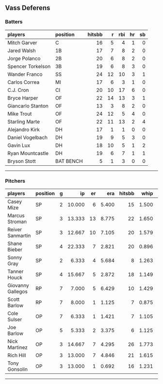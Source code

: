 ## Vass Deferens

### Batters

 
|players           |position  | hitsbb|  r| rbi| hr| sb| 
|:-----------------|:---------|------:|--:|---:|--:|--:| 
|Mitch Garver      |C         |     16|  5|   4|  1|  0| 
|Jared Walsh       |1B        |     17|  7|   8|  2|  0| 
|Jorge Polanco     |2B        |     20|  6|   8|  2|  0| 
|Spencer Torkelson |3B        |     19|  6|   8|  3|  0| 
|Wander Franco     |SS        |     24| 12|  10|  3|  1| 
|Carlos Correa     |MI        |     17|  6|   3|  1|  0| 
|C.J. Cron         |CI        |     20| 10|  17|  6|  0| 
|Bryce Harper      |OF        |     22| 14|  13|  3|  1| 
|Giancarlo Stanton |OF        |     13|  3|   8|  2|  0| 
|Mike Trout        |OF        |     24| 12|   5|  4|  0| 
|Starling Marte    |OF        |     22| 11|  13|  2|  4| 
|Alejandro Kirk    |DH        |     17|  1|   1|  0|  0| 
|Daniel Vogelbach  |DH        |     19|  9|   5|  3|  0| 
|Gavin Lux         |DH        |     18| 10|   5|  1|  2| 
|Ryan Mountcastle  |DH        |     19|  6|   7|  1|  1| 
|Bryson Stott      |BAT BENCH |      5|  1|   3|  0|  0| 


* * *

### Pitchers

 
|players           |position |  g|     ip| er|   era| hitsbb|  whip| so|  w| sv| 
|:-----------------|:--------|--:|------:|--:|-----:|------:|-----:|--:|--:|--:| 
|Casey Mize        |SP       |  2| 10.000|  6| 5.400|     15| 1.500|  4|  0|  0| 
|Marcus Stroman    |SP       |  3| 13.333| 13| 8.775|     22| 1.650| 14|  0|  0| 
|Reiver Sanmartin  |SP       |  3| 12.667| 10| 7.105|     20| 1.579|  8|  0|  0| 
|Shane Bieber      |SP       |  4| 22.333|  7| 2.821|     20| 0.896| 22|  1|  0| 
|Sonny Gray        |SP       |  2|  6.333|  4| 5.684|      8| 1.263|  5|  0|  0| 
|Tanner Houck      |SP       |  4| 15.667|  5| 2.872|     18| 1.149| 13|  1|  0| 
|Giovanny Gallegos |RP       |  7|  7.000|  5| 6.429|     10| 1.429|  5|  0|  4| 
|Scott Barlow      |RP       |  7|  8.000|  1| 1.125|      7| 0.875|  7|  1|  1| 
|Cole Sulser       |OP       |  7|  6.333|  1| 1.421|      7| 1.105|  6|  0|  0| 
|Joe Barlow        |OP       |  5|  5.333|  2| 3.375|      6| 1.125|  8|  1|  0| 
|Nick Martinez     |OP       |  3| 14.667|  7| 4.295|     26| 1.773| 13|  0|  0| 
|Rich Hill         |OP       |  3| 13.000|  7| 4.846|     21| 1.615|  7|  0|  0| 
|Tony Gonsolin     |OP       |  3| 13.000|  1| 0.692|     16| 1.231|  8|  1|  0| 


* * *


